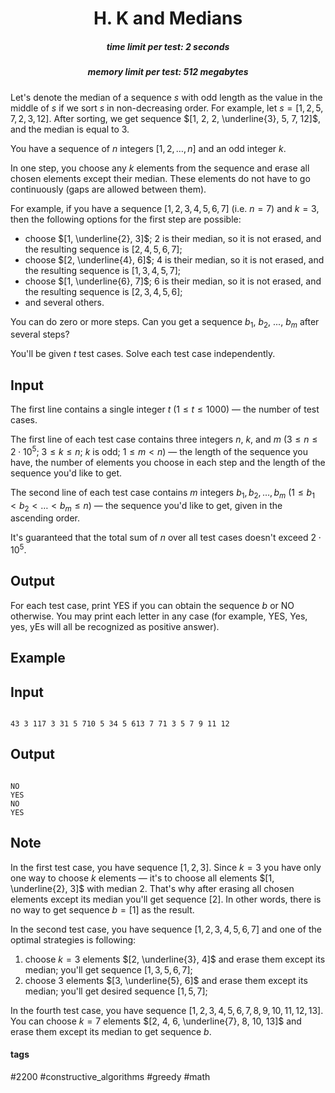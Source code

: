 <h1 style='text-align: center;'> H. K and Medians</h1>

<h5 style='text-align: center;'>time limit per test: 2 seconds</h5>
<h5 style='text-align: center;'>memory limit per test: 512 megabytes</h5>

Let's denote the median of a sequence $s$ with odd length as the value in the middle of $s$ if we sort $s$ in non-decreasing order. For example, let $s = [1, 2, 5, 7, 2, 3, 12]$. After sorting, we get sequence $[1, 2, 2, \underline{3}, 5, 7, 12]$, and the median is equal to $3$.

You have a sequence of $n$ integers $[1, 2, \dots, n]$ and an odd integer $k$.

In one step, you choose any $k$ elements from the sequence and erase all chosen elements except their median. These elements do not have to go continuously (gaps are allowed between them).

For example, if you have a sequence $[1, 2, 3, 4, 5, 6, 7]$ (i.e. $n=7$) and $k = 3$, then the following options for the first step are possible:

* choose $[1, \underline{2}, 3]$; $2$ is their median, so it is not erased, and the resulting sequence is $[2, 4, 5, 6, 7]$;
* choose $[2, \underline{4}, 6]$; $4$ is their median, so it is not erased, and the resulting sequence is $[1, 3, 4, 5, 7]$;
* choose $[1, \underline{6}, 7]$; $6$ is their median, so it is not erased, and the resulting sequence is $[2, 3, 4, 5, 6]$;
* and several others.

You can do zero or more steps. Can you get a sequence $b_1$, $b_2$, ..., $b_m$ after several steps?

You'll be given $t$ test cases. Solve each test case independently.

## Input

The first line contains a single integer $t$ ($1 \le t \le 1000$) — the number of test cases.

The first line of each test case contains three integers $n$, $k$, and $m$ ($3 \le n \le 2 \cdot 10^5$; $3 \le k \le n$; $k$ is odd; $1 \le m < n$) — the length of the sequence you have, the number of elements you choose in each step and the length of the sequence you'd like to get.

The second line of each test case contains $m$ integers $b_1, b_2, \dots, b_m$ ($1 \le b_1 < b_2 < \dots < b_m \le n$) — the sequence you'd like to get, given in the ascending order.

It's guaranteed that the total sum of $n$ over all test cases doesn't exceed $2 \cdot 10^5$.

## Output

For each test case, print YES if you can obtain the sequence $b$ or NO otherwise. You may print each letter in any case (for example, YES, Yes, yes, yEs will all be recognized as positive answer).

## Example

## Input


```

43 3 117 3 31 5 710 5 34 5 613 7 71 3 5 7 9 11 12
```
## Output


```

NO
YES
NO
YES

```
## Note

In the first test case, you have sequence $[1, 2, 3]$. Since $k = 3$ you have only one way to choose $k$ elements — it's to choose all elements $[1, \underline{2}, 3]$ with median $2$. That's why after erasing all chosen elements except its median you'll get sequence $[2]$. In other words, there is no way to get sequence $b = [1]$ as the result. 

In the second test case, you have sequence $[1, 2, 3, 4, 5, 6, 7]$ and one of the optimal strategies is following: 

1. choose $k = 3$ elements $[2, \underline{3}, 4]$ and erase them except its median; you'll get sequence $[1, 3, 5, 6, 7]$;
2. choose $3$ elements $[3, \underline{5}, 6]$ and erase them except its median; you'll get desired sequence $[1, 5, 7]$;

In the fourth test case, you have sequence $[1, 2, 3, 4, 5, 6, 7, 8, 9, 10, 11, 12, 13]$. You can choose $k=7$ elements $[2, 4, 6, \underline{7}, 8, 10, 13]$ and erase them except its median to get sequence $b$.



#### tags 

#2200 #constructive_algorithms #greedy #math 